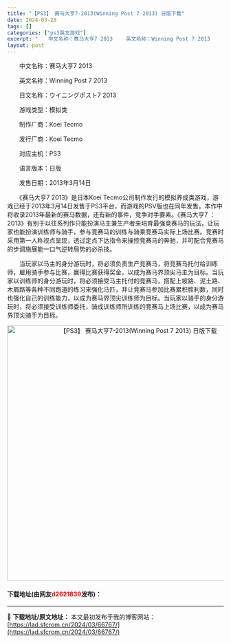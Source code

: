 ```yaml
---
title: "【PS3】 赛马大亨7-2013(Winning Post 7 2013) 日版下载"
date: 2024-03-28
tags: []
categories: ["ps3英文游戏"]
excerpt: "　　中文名称：赛马大亨7 2013 　　英文名称：Winning Post 7 2013 　　日文名称：ウイニングポスト7 2013 　　游戏类型：模拟类 　　制作厂商：Koei Tecmo 　　发行厂商：Koei Tecmo 　　对应主机：PS3 　　语言版本：日版 　　发售日期：2013年3月1&hellip;"
layout: post
---
```


 <p>　　中文名称：赛马大亨7 2013</p> <p>　　英文名称：Winning Post 7 2013</p> <p>　　日文名称：ウイニングポスト7 2013</p> <p>　　游戏类型：模拟类</p> <p>　　制作厂商：Koei Tecmo</p> <p>　　发行厂商：Koei Tecmo</p> <p>　　对应主机：PS3</p> <p>　　语言版本：日版</p> <p>　　发售日期：2013年3月14日</p> <p>　　《赛马大亨7 2013》是日本Koei Tecmo公司制作发行的模拟养成类游戏，游戏已经于2013年3月14日发售于PS3平台，而游戏的PSV版也在同年发售。本作中将收录2013年最新的赛马数据，还有新的事件，竞争对手要素。《赛马大亨7 ：2013》有别于以往系列作只能扮演马主兼生产者来培育最强竞赛马的玩法，让玩家也能扮演训练师与骑手，参与竞赛马的训练与骑乘竞赛马实际上场比赛。竞赛时采用第一人称视点呈现，透过定点下达指令来操控竞赛马的奔驰，并可配合竞赛马的步调施展能一口气逆转局势的必杀技。</p> <p>　　当玩家以马主的身分游玩时，将必须负责生产竞赛马，将竞赛马托付给训练师，雇用骑手参与比赛，赢得比赛获得奖金，以成为赛马界顶尖马主为目标。当玩家以训练师的身分游玩时，将必须接受马主托付的竞赛马，搭配上坡路、泥土路、木屑路等各种不同跑道的练习来强化马匹，并让竞赛马参加比赛累积胜利数，同时也强化自己的训练能力，以成为赛马界顶尖训练师为目标。当玩家以骑手的身分游玩时，将必须接受训练师委托，骑成训练师所训练的竞赛马上场比赛，以成为赛马界顶尖骑手为目标。</p> <p align="center"><img align="" border="0" src="https://lad.sfcrom.cn/wp-content/uploads/2024/03/20240328_66051bf844fb2.jpg" width="595" alt="【PS3】 赛马大亨7-2013(Winning Post 7 2013) 日版下载" /></p> <p><h4>下载地址(由网友<font color="red">d2621839</font>发布)：</h4></p> 

---
📖 **下载地址/原文地址：** 本文最初发布于我的博客网站：[https://lad.sfcrom.cn/2024/03/66767/](https://lad.sfcrom.cn/2024/03/66767/)

